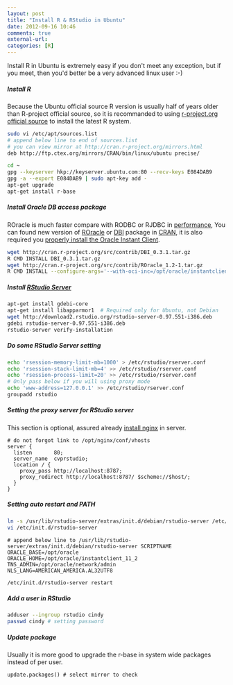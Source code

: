 ```yaml
---
layout: post
title: "Install R & RStudio in Ubuntu"
date: 2012-09-16 10:46
comments: true
external-url:
categories: [R]
---
```

Install R in Ubuntu is extremely easy if you don't meet any exception, but if you meet, then you'd better be a very advanced linux user :-)

<!--more-->

##### Install R
Because the Ubuntu official source R version is usually half of years older than R-project official source, so it is recommanded to using [r-project.org official source](http://cran.r-project.org/bin/linux/ubuntu/README) to install the latest R system.

```bash add R source
sudo vi /etc/apt/sources.list
# append below line to end of sources.list
# you can view mirror at http://cran.r-project.org/mirrors.html
deb http://ftp.ctex.org/mirrors/CRAN/bin/linux/ubuntu precise/
```

```bash import the GPG key and install r-base
cd ~
gpg --keyserver hkp://keyserver.ubuntu.com:80 --recv-keys E084DAB9
gpg -a --export E084DAB9 | sudo apt-key add -
apt-get upgrade
apt-get install r-base
```

##### Install Oracle DB access package
ROracle is much faster compare with RODBC or RJDBC in [performance](https://blogs.oracle.com/R/entry/r_to_oracle_database_connectivity), You can found new version of [ROracle](http://cran.r-project.org/web/packages/ROracle/index.html) or [DBI](http://cran.r-project.org/web/packages/DBI/index.html) package in [CRAN](http://cran.r-project.org/index.html), it is also required you [properly install the Oracle Instant Client](/2012/08/13/another-install-phusion-passenger-and-nginx-log/).

```bash manual install the ROracle
wget http://cran.r-project.org/src/contrib/DBI_0.3.1.tar.gz
R CMD INSTALL DBI_0.3.1.tar.gz
wget http://cran.r-project.org/src/contrib/ROracle_1.2-1.tar.gz
R CMD INSTALL --configure-args='--with-oci-inc=/opt/oracle/instantclient_11_2/sdk/include --with-oci-lib=/opt/oracle/instantclient_11_2' ROracle_1.2-1.tar.gz
```

##### Install [RStudio Server](http://www.rstudio.org/download/server)

```bash Install RStudio Server
apt-get install gdebi-core
apt-get install libapparmor1  # Required only for Ubuntu, not Debian
wget http://download2.rstudio.org/rstudio-server-0.97.551-i386.deb
gdebi rstudio-server-0.97.551-i386.deb
rstudio-server verify-installation
```

##### Do some RStudio Server setting

```bash below setting depend on your system
echo 'rsession-memory-limit-mb=1000' > /etc/rstudio/rserver.conf
echo 'rsession-stack-limit-mb=4' >> /etc/rstudio/rserver.conf
echo 'rsession-process-limit=20' >> /etc/rstudio/rserver.conf
# Only pass below if you will using proxy mode
echo 'www-address=127.0.0.1' >> /etc/rstudio/rserver.conf
groupadd rstudio
```

##### Setting the proxy server for RStudio server

This section is optional, assured already [install nginx](/2012/08/13/another-install-phusion-passenger-and-nginx-log/) in server.

```nginx
# do not forgot link to /opt/nginx/conf/vhosts
server {
  listen       80;
  server_name  cvprstudio;
  location / {
    proxy_pass http://localhost:8787;
    proxy_redirect http://localhost:8787/ $scheme://$host/;
  }
}
```

##### Setting auto restart and PATH

```bash
ln -s /usr/lib/rstudio-server/extras/init.d/debian/rstudio-server /etc/init.d/rstudio-server
vi /etc/init.d/rstudio-server
```

```text vi
# append below line to /usr/lib/rstudio-server/extras/init.d/debian/rstudio-server SCRIPTNAME
ORACLE_BASE=/opt/oracle
ORACLE_HOME=/opt/oracle/instantclient_11_2
TNS_ADMIN=/opt/oracle/network/admin
NLS_LANG=AMERICAN_AMERICA.AL32UTF8
```

```bash Now you can restart rstudio-server via standard init.d service way
/etc/init.d/rstudio-server restart
```

##### Add a user in RStudio

```bash
adduser --ingroup rstudio cindy
passwd cindy # setting password
```

##### Update package
Usually it is more good to upgrade the r-base in system wide packages instead of per user.

```rconsole after run R in root console
update.packages() # select mirror to check
```
